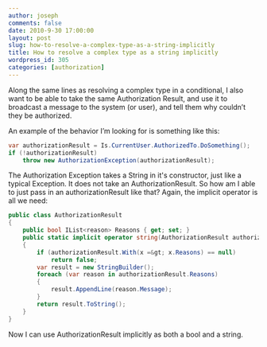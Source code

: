 ```yaml
---
author: joseph
comments: false
date: 2010-9-30 17:00:00
layout: post
slug: how-to-resolve-a-complex-type-as-a-string-implicitly
title: How to resolve a complex type as a string implicitly
wordpress_id: 305
categories: [authorization]
---
```


Along the same lines as resolving a complex type in a conditional, I also want to be able to take the same Authorization Result, and use it to broadcast a message to the system (or user), and tell them why couldn’t they be authorized.<!-- more -->

An example of the behavior I’m looking for is something like this:

``` c#
var authorizationResult = Is.CurrentUser.AuthorizedTo.DoSomething();
if (!authorizationResult)
    throw new AuthorizationException(authorizationResult);
```

The Authorization Exception takes a String in it's constructor, just like a typical Exception. It does not take an AuthorizationResult. So how am I able to just pass in an authorizationResult like that? Again, the implicit operator is all we need:

``` c#
public class AuthorizationResult
{
    public bool IList<reason> Reasons { get; set; }
    public static implicit operator string(AuthorizationResult authorizationResult)
    {
        if (authorizationResult.With(x =&gt; x.Reasons) == null)
            return false;
        var result = new StringBuilder();
        foreach (var reason in authorizationResult.Reasons)
        {
            result.AppendLine(reason.Message);
        }
        return result.ToString();
    }
}
```

Now I can use AuthorizationResult implicitly as both a bool and a string.

